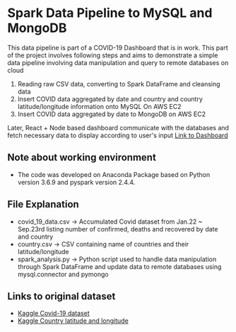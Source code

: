 # Spark Data Pipeline to MySQL and MongoDB

This data pipeline is part of a COVID-19 Dashboard that is in work. This part of the project involves 
following steps and aims to demonstrate a simple data pipeline involving data manipulation and query to remote databases on cloud
1) Reading raw CSV data, converting to Spark DataFrame and cleansing data
2) Insert COVID data aggregated by date and country and country latitude/longitude information onto MySQL On AWS EC2
3) Insert COVID data aggregated by date to MongoDB on AWS EC2

Later, React + Node based dashboard communicate with the databases and fetch necessary data to display according to user's input [Link to Dashboard](https://github.com/frozendrpepper/covid_dashboard)


## Note about working environment

* The code was developed on Anaconda Package based on Python version 3.6.9 and pyspark version 2.4.4.


## File Explanation

* covid_19_data.csv -> Accumulated Covid dataset from Jan.22 ~ Sep.23rd listing number of confirmed, deaths and recovered by date and country
* country.csv -> CSV containing name of countries and their latitude/longitude
* spark_analysis.py -> Python script used to handle data manipulation through Spark DataFrame and update data to remote databases using mysql.connector and pymongo

## Links to original dataset
* [Kaggle Covid-19 dataset](https://www.kaggle.com/sudalairajkumar/novel-corona-virus-2019-dataset)
* [Kaggle Country latitude and longitude](https://www.kaggle.com/paultimothymooney/latitude-and-longitude-for-every-country-and-state)
